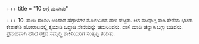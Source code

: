 +++
title = "10 ಲಗ್ಗೆ ಮಸಗಿತು"

+++
10. ಸಾಲು ಸಾಲಾಗಿ ಊದುವ ಹೆಗ್ಗಾಳೆಗಳ ಮೊಳಗಿನಿಂದ ದಾಳಿ ಹೆಚ್ಚಿತು. ಆಗ ಮುನ್ನುಗ್ಗಿ ತಾಗಿ ಸೇನೆಯ ಭಟರು ಕೇಶಾಕೇಶಿ  ಹೋರಾಟದಲ್ಲಿ ಕೈಮಾಡಿ ಒದ್ದಾಡಿ ಸೇನೆಯನ್ನು ಚದುರಿಸಿದರು. ದಾಳಿ ಮಾಡಿ ಚೆನ್ನಾಗಿ ಬಗ್ಗು ಬಡಿದರು. ಪ್ರವಾಹವಾಗಿ ಹರಿದ ರಕ್ತದ ಸಮೃದ್ಧಿ ಶಾಕಿನಿಯರಿಗೆ ಸಂತೃಪ್ತಿ ತಂದಿತು.